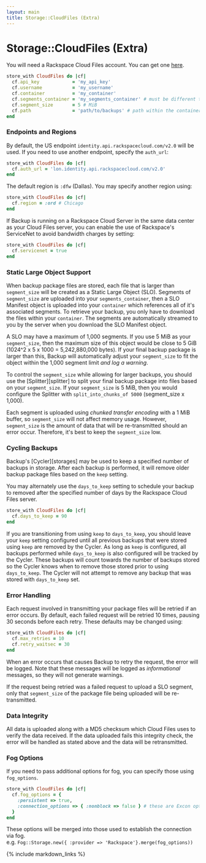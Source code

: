 ```yaml
---
layout: main
title: Storage::CloudFiles (Extra)
---
```


Storage::CloudFiles (Extra)
===========================

You will need a Rackspace Cloud Files account. You can get one [here](http://www.rackspace.com/cloud/).

```rb
store_with CloudFiles do |cf|
  cf.api_key            = 'my_api_key'
  cf.username           = 'my_username'
  cf.container          = 'my_container'
  cf.segments_container = 'my_segments_container' # must be different than `container`
  cf.segment_size       = 5 # MiB
  cf.path               = 'path/to/backups' # path within the container
end
```

### Endpoints and Regions

By default, the US endpoint `identity.api.rackspacecloud.com/v2.0` will be used.
If you need to use another endpoint, specify the `auth_url`:

```rb
store_with CloudFiles do |cf|
  cf.auth_url = 'lon.identity.api.rackspacecloud.com/v2.0'
end
```

The default region is `:dfw` (Dallas). You may specify another region using:

```rb
store_with CloudFiles do |cf|
  cf.region = :ord # Chicago
end
```

If Backup is running on a Rackspace Cloud Server in the same data center as your Cloud Files server,
you can enable the use of Rackspace's ServiceNet to avoid bandwidth charges by setting:

```rb
store_with CloudFiles do |cf|
  cf.servicenet = true
end
```

### Static Large Object Support

When backup package files are stored, each file that is larger than `segment_size` will be created
as a Static Large Object (SLO). Segments of `segment_size` are uploaded into your `segments_container`,
then a SLO Manifest object is uploaded into your `container` which references all of it's associated segments.
To retrieve your backup, you only have to download the files within your `container`.
The segments are automatically streamed to you by the server when you download the SLO Manifest object.

A SLO may have a maximum of 1,000 segments. If you use 5 MiB as your `segment_size`, then the maximum size
of this object would be close to 5 GiB (1024^2 x 5 x 1000 = 5,242,880,000 bytes). If your final backup package
is larger than this, Backup will automatically adjust your `segment_size` to fit the object within the 1,000
segment limit _and log a warning_.

To control the `segment_size` while allowing for larger backups, you should use the [Splitter][splitter] to split your
final backup package into files based on your `segment_size`. If your `segment_size` is 5 MiB, then you would
configure the Splitter with `split_into_chunks_of 5000` (segment_size x 1,000).

Each segment is uploaded using _chunked transfer encoding_ with a 1 MiB buffer, so `segment_size` will not affect
memory usage. However, `segment_size` is the amount of data that will be re-transmitted should an error occur.
Therefore, it's best to keep the `segment_size` low.


### Cycling Backups

Backup's [Cycler][storages] may be used to keep a specified number of backups in storage.
After each backup is performed, it will remove older backup package files based on the `keep` setting.

You may alternately use the `days_to_keep` setting to schedule your backup to removed after the specified
number of days by the Rackspace Cloud Files server.

```rb
store_with CloudFiles do |cf|
  cf.days_to_keep = 90
end
```

If you are transitioning from using `keep` to `days_to_keep`, you should leave your `keep` setting configured until all
previous backups that were stored using `keep` are removed by the Cycler. As long as `keep` is configured, all backups
performed while `days_to_keep` is also configured will be tracked by the Cycler. These backups will count towards the
number of backups stored so the Cycler knows when to remove those stored prior to using `days_to_keep`. The Cycler will
not attempt to remove any backup that was stored with `days_to_keep` set.


### Error Handling

Each request involved in transmitting your package files will be retried if an error occurs. By default, each failed
request will be retried 10 times, pausing 30 seconds before each retry. These defaults may be changed using:

```rb
store_with CloudFiles do |cf|
  cf.max_retries = 10
  cf.retry_waitsec = 30
end
```
When an error occurs that causes Backup to retry the request, the error will be logged. Note that these messages
will be logged as _informational_ messages, so they will not generate warnings.

If the request being retried was a failed request to upload a SLO segment, only that `segment_size` of the package
file being uploaded will be re-transmitted.


### Data Integrity

All data is uploaded along with a MD5 checksum which Cloud Files uses to verify the data received. If the data uploaded
fails this integrity check, the error will be handled as stated above and the data will be retransmitted.

### Fog Options

If you need to pass additional options for fog, you can specify those using `fog_options`.

```rb
store_with CloudFiles do |cf|
  cf.fog_options = {
    :persistent => true,
    :connection_options => { :nonblock => false } # these are Excon options
  }
end
```
These options will be merged into those used to establish the connection via fog.  
e.g. `Fog::Storage.new({ :provider => 'Rackspace'}.merge(fog_options))`

{% include markdown_links %}
